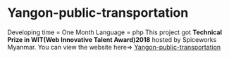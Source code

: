 # Yangon-public-transportation
Developing time = One Month
Language = php
This project got <b>Technical Prize in WIT(Web Innovative Talent Award)2018</b> hosted by Spiceworks Myanmar.
You can view the website here=> [Yangon-public-transportation](https://yangonpublictransportation.000webhostapp.com/)
